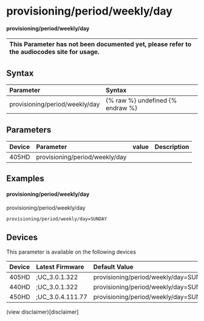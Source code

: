 ﻿---
description: provisioning/period/weekly/day
search:
    keywords: ['provisioning','period','weekly','day']
---

# provisioning/period/weekly/day

#### provisioning/period/weekly/day


| This Parameter has not been documented yet, please refer to the audiocodes site for usage.  |
| :--- |

## Syntax
| Parameter | Syntax |
| :--- | :--- |
|provisioning/period/weekly/day | {% raw %} undefined {% endraw %} |

## Parameters
|Device|Parameter|value|Description|
|:---|:---|:---|:---|
| 405HD | provisioning/period/weekly/day |  |  |

## Examples
#### provisioning/period/weekly/day

provisioning/period/weekly/day

```
provisioning/period/weekly/day=SUNDAY
```

## Devices
This parameter is available on the following devices

| Device | Latest Firmware | Default Value |
|:---|:---|:---|
| 405HD | ;UC_3.0.1.322 | provisioning/period/weekly/day=SUNDAY 
| 440HD | ;UC_3.0.1.322 | provisioning/period/weekly/day=SUNDAY 
| 450HD | ;UC_3.0.4.111.77 | provisioning/period/weekly/day=SUNDAY 

(view disclaimer)[disclaimer]
